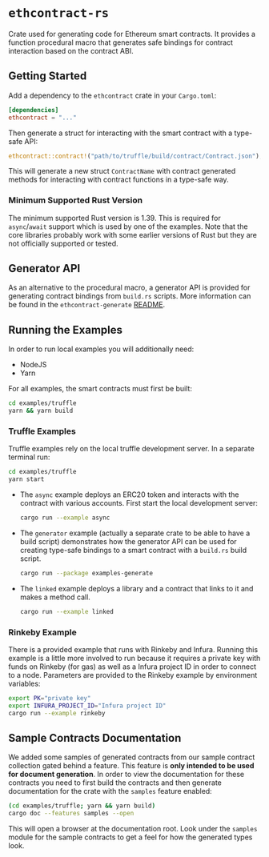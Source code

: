 # `ethcontract-rs`

Crate used for generating code for Ethereum smart contracts. It provides a
function procedural macro that generates safe bindings for contract interaction
based on the contract ABI.

## Getting Started

Add a dependency to the `ethcontract` crate in your `Cargo.toml`:

```toml
[dependencies]
ethcontract = "..."
```

Then generate a struct for interacting with the smart contract with a type-safe
API:

```rust
ethcontract::contract!("path/to/truffle/build/contract/Contract.json");
```

This will generate a new struct `ContractName` with contract generated methods
for interacting with contract functions in a type-safe way.

### Minimum Supported Rust Version

The minimum supported Rust version is 1.39. This is required for `async`/`await`
support which is used by one of the examples. Note that the core libraries
probably work with some earlier versions of Rust but they are not officially
supported or tested.

## Generator API

As an alternative to the procedural macro, a generator API is provided for
generating contract bindings from `build.rs` scripts. More information can be
found in the `ethcontract-generate` [README](generate/README.md).

## Running the Examples

In order to run local examples you will additionally need:
- NodeJS
- Yarn

For all examples, the smart contracts must first be built:

```sh
cd examples/truffle
yarn && yarn build
```

### Truffle Examples

Truffle examples rely on the local truffle development server. In a separate
terminal run:

```sh
cd examples/truffle
yarn start
```

- The `async` example deploys an ERC20 token and interacts with the contract
  with various accounts. First start the local development server:
  ```sh
  cargo run --example async
  ```

- The `generator` example (actually a separate crate to be able to have a build
  script) demonstrates how the generator API can be used for creating type-safe
  bindings to a smart contract with a `build.rs` build script.
  ```sh
  cargo run --package examples-generate
  ```

- The `linked` example deploys a library and a contract that links to it and
  makes a method call.
  ```sh
  cargo run --example linked
  ```

### Rinkeby Example

There is a provided example that runs with Rinkeby and Infura. Running this
example is a little more involved to run because it requires a private key with
funds on Rinkeby (for gas) as well as a Infura project ID in order to connect to
a node. Parameters are provided to the Rinkeby example by environment variables:

```sh
export PK="private key"
export INFURA_PROJECT_ID="Infura project ID"
cargo run --example rinkeby
```

## Sample Contracts Documentation

We added some samples of generated contracts from our sample contract collection
gated behind a feature. This feature is **only intended to be used for document
generation**. In order to view the documentation for these contracts you need to
first build the contracts and then generate documentation for the crate with the
`samples` feature enabled:

```sh
(cd examples/truffle; yarn && yarn build)
cargo doc --features samples --open
```

This will open a browser at the documentation root. Look under the `samples`
module for the sample contracts to get a feel for how the generated types look.
